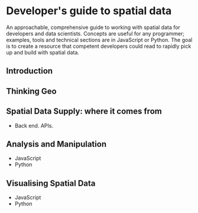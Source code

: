 # Developer's guide to spatial data

An approachable, comprehensive guide to working with spatial data for developers and data scientists. Concepts are useful for any programmer; examples, tools and technical sections are in JavaScript or Python. The goal is to create a resource that competent developers could read to rapidly pick up and build with spatial data.

## Introduction 

## Thinking Geo

## Spatial Data Supply: where it comes from 
- Back end. APIs.

## Analysis and Manipulation
- JavaScript
- Python

## Visualising Spatial Data
- JavaScript
- Python